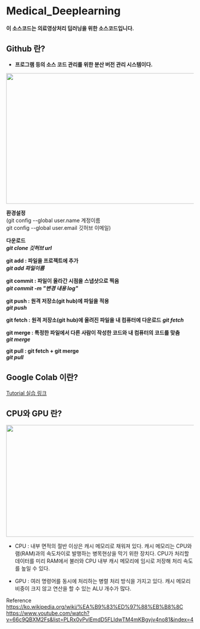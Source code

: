 # Medical_Deeplearning

**이 소스코드는 의료영상처리 딥러닝을 위한 소스코드입니다.**

## Github 란?
* **프로그램 등의 소스 코드 관리를 위한 분산 버전 관리 시스템이다.**

<p align="center">
  <img src="https://user-images.githubusercontent.com/35986429/61581865-ffe53e00-ab5e-11e9-88f1-7b8e0f29fbb7.JPG" width="800" height="350">
</p>

**환경설정**  
(git config --global user.name 계정이름  
git config --global user.email 깃허브 이메일)  

**다운로드**  
***git clone 깃허브 url***  

**git add : 파일을 프로젝트에 추가**  
***git add 파일이름***  

**git commit : 파일이 올라간 시점을 스냅샷으로 찍음**  
***git commit -m "변경 내용 log"***

**git push : 원격 저장소(git hub)에 파일을 적용**  
***git push***  

**git fetch : 원격 저장소(git hub)에 올려진 파일을 내 컴퓨터에 다운로드**
***git fetch***

**git merge : 특정한 파일에서 다른 사람이 작성한 코드와 내 컴퓨터의 코드를 맞춤**  
***git merge***  

**git pull : git fetch + git merge**  
***git pull***  

## Google Colab 이란?

[Tutorial 실습 링크](https://colab.research.google.com/github/Yonsei-MILab/Medical_Deeplearning/blob/master/CNN_VGG(Cifar10).ipynb)

## CPU와 GPU 란?

<p align="center">
  <img src="https://user-images.githubusercontent.com/35986429/61581719-c3184780-ab5c-11e9-8d98-ffaa6e526e01.JPG" width="700" height="300">
</p>

* CPU : 내부 면적의 절반 이상은 캐시 메모리로 채워져 있다. 캐시 메모리는 CPU와 램(RAM)과의 속도차이로 발행하는 병목현상을 막기 위한 장치다. CPU가 처리할 데이터를 미리 RAM에서 불러와 CPU 내부 캐시 메모리에 임시로 저장해 처리 속도를 높일 수 있다.

* GPU :  여러 명령어를 동시에 처리하는 병렬 처리 방식을 가지고 있다. 캐시 메모리 비중이 크지 않고 연산을 할 수 있는 ALU 개수가 많다.


Reference
https://ko.wikipedia.org/wiki/%EA%B9%83%ED%97%88%EB%B8%8C
https://www.youtube.com/watch?v=66c9QBXM2Fs&list=PLRx0vPvlEmdD5FLIdwTM4mKBgyjv4no81&index=4
